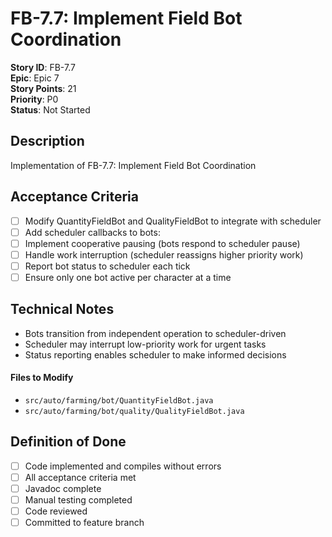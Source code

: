 # FB-7.7: Implement Field Bot Coordination

**Story ID**: FB-7.7  
**Epic**: Epic 7  
**Story Points**: 21  
**Priority**: P0  
**Status**: Not Started  

## Description
Implementation of FB-7.7: Implement Field Bot Coordination

## Acceptance Criteria
- [ ] Modify QuantityFieldBot and QualityFieldBot to integrate with scheduler
- [ ] Add scheduler callbacks to bots:
- [ ] Implement cooperative pausing (bots respond to scheduler pause)
- [ ] Handle work interruption (scheduler reassigns higher priority work)
- [ ] Report bot status to scheduler each tick
- [ ] Ensure only one bot active per character at a time

## Technical Notes
- Bots transition from independent operation to scheduler-driven
- Scheduler may interrupt low-priority work for urgent tasks
- Status reporting enables scheduler to make informed decisions

#### Files to Modify
- `src/auto/farming/bot/QuantityFieldBot.java`
- `src/auto/farming/bot/quality/QualityFieldBot.java`

## Definition of Done
- [ ] Code implemented and compiles without errors
- [ ] All acceptance criteria met
- [ ] Javadoc complete
- [ ] Manual testing completed
- [ ] Code reviewed
- [ ] Committed to feature branch
